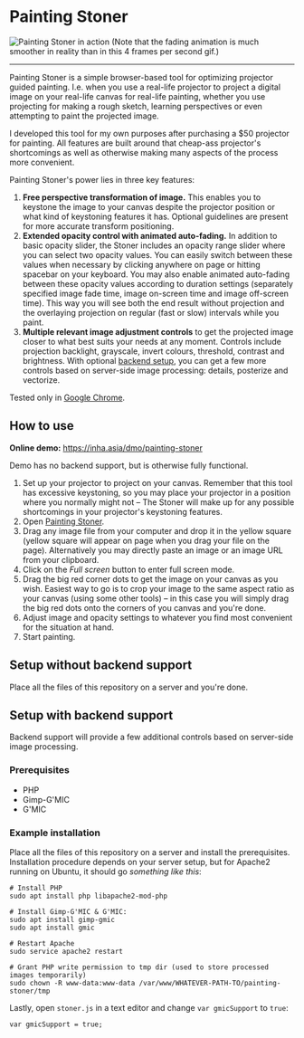 # Painting Stoner

![Painting Stoner in action](https://storage.googleapis.com/olaviinha/github/ps-4fps.gif)
(Note that the fading animation is much smoother in reality than in this 4 frames per second gif.)

---

Painting Stoner is a simple browser-based tool for optimizing projector guided painting. I.e. when you use a real-life projector to project a digital image on your real-life canvas for real-life painting, whether you use projecting for making a rough sketch, learning perspectives or even attempting to paint the projected image.

I developed this tool for my own purposes after purchasing a $50 projector for painting. All features are built around that cheap-ass projector's shortcomings as well as otherwise making many aspects of the process more convenient.

Painting Stoner's power lies in three key features:
1. **Free perspective transformation of image.** This enables you to keystone the image to your canvas despite the projector position or what kind of keystoning features it has. Optional guidelines are present for more accurate transform positioning.
2. **Extended opacity control with animated auto-fading.** In addition to basic opacity slider, the Stoner includes an opacity range slider where you can select two opacity values. You can easily switch between these values when necessary by clicking anywhere on page or hitting spacebar on your keyboard. You may also enable animated auto-fading between these opacity values according to duration settings (separately specified image fade time, image on-screen time and image off-screen time). This way you will see both the end result without projection and the overlaying projection on regular (fast or slow) intervals while you paint.
3. **Multiple relevant image adjustment controls** to get the projected image closer to what best suits your needs at any moment. Controls include projection backlight, grayscale, invert colours, threshold, contrast and brightness. With optional [backend setup](#setup-with-backend-support), you can get a few more controls based on server-side image processing: details, posterize and vectorize.


Tested only in [Google Chrome](https://chrome.google.com).

## How to use

**Online demo:** https://inha.asia/dmo/painting-stoner

Demo has no backend support, but is otherwise fully functional.

1. Set up your projector to project on your canvas. Remember that this tool has excessive keystoning, so you may place your projector in a position where you normally might not – The Stoner will make up for any possible shortcomings in your projector's keystoning features.
2. Open [Painting Stoner](https://inha.asia/dmo/painting-stoner).
3. Drag any image file from your computer and drop it in the yellow square (yellow square will appear on page when you drag your file on the page). Alternatively you may directly paste an image or an image URL from your clipboard.
4. Click on the <i>Full screen</i> button to enter full screen mode.
5. Drag the big red corner dots to get the image on your canvas as you wish. Easiest way to go is to crop your image to the same aspect ratio as your canvas (using some other tools) – in this case you will simply drag the big red dots onto the corners of you canvas and you're done.
6. Adjust image and opacity settings to whatever you find most convenient for the situation at hand.
7. Start painting.

## Setup without backend support

Place all the files of this repository on a server and you're done.

## Setup with backend support

Backend support will provide a few additional controls based on server-side image processing.

### Prerequisites
- PHP
- Gimp-G'MIC
- G'MIC

### Example installation

Place all the files of this repository on a server and install the prerequisites. Installation procedure depends on your server setup, but for Apache2 running on Ubuntu, it should go _something like this_:

```
# Install PHP
sudo apt install php libapache2-mod-php
```
```
# Install Gimp-G'MIC & G'MIC: 
sudo apt install gimp-gmic
sudo apt install gmic
``` 

```
# Restart Apache
sudo service apache2 restart
```
```
# Grant PHP write permission to tmp dir (used to store processed images temporarily)
sudo chown -R www-data:www-data /var/www/WHATEVER-PATH-TO/painting-stoner/tmp
```

Lastly, open `stoner.js` in a text editor and change `var gmicSupport` to `true`:
```
var gmicSupport = true;
```
